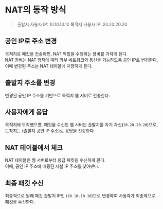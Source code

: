 # NAT의 동작 방식

> 출발지 사용자 IP: 10.10.10.10
> 목적지 사용자 IP: 20.20.20.20

## 공인 IP로 주소 변경

목적지로 패킷을 전송하면, NAT 역할을 수행하는 장비를 거치게 된다.  
NAT 장비는 NAT 정책에 따라 외부 네트워크와 통신을 가능하도록 공인 IP로 변경한다.  
이때 변경된 주소는 NAT 테이블에 저장하게 된다.  

## 출발지 주소를 변경

변경된 공인 IP 주소를 기반으로 목적지 웹 서버로 전송한다.

## 사용자에게 응답

목적지에 도착했으면, 패킷을 수신한 웹 서버는 출발지를 자기 자신(`20.20.20.20`)으로, 도착지는 (출발지 공인 IP 주소)로 응답을 전송한다.

## NAT 테이블에서 체크

NAT 테이블은 웹 서버로부터 응답 패킷을 수신하게 된다.  
이때, 공인 IP 주소에 매핑된 사설 IP 주소를 찾아낸다.

## 최종 패킷 수신

최종적으로 원래 패킷 출발지 IP인 (`10.10.10.10`)으로 변경하여 사용자가 최종적으로 패킷을 수신한다.

